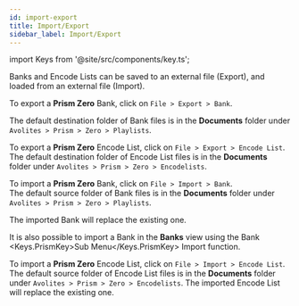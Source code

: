 ```yaml
---
id: import-export
title: Import/Export
sidebar_label: Import/Export
---
```

import Keys from '@site/src/components/key.ts';

Banks and Encode Lists can be saved to an external file (Export), and loaded from an external file (Import).

<!--
To export a **Prism** Bank, first select a Bank and then click on `File > Export > Bank`.  
-->


To export a **Prism Zero** Bank, click on `File > Export > Bank`.  


<!--
To export a **Prism Player** Bank, click on `File > Export > Bank`.  
-->

The default destination folder of Bank files is in the **Documents** folder under `Avolites > Prism > Zero > Playlists`.

To export a **Prism Zero** Encode List, click on `File > Export > Encode List`.  
The default destination folder of Encode List files is in the **Documents** folder under `Avolites > Prism > Zero > Encodelists`.

To import a **Prism Zero** Bank, click on `File > Import > Bank`.  
The default source folder of Bank files is in the **Documents** folder under `Avolites > Prism > Zero > Playlists`.

<!--
The imported Bank will replace the existing one.
-->


The imported Bank will replace the existing one.


<!--
The imported Bank will be added to the **Banks** if there is no selected Bank, otherwise it will replace the selected Bank. 
-->

It is also possible to import a Bank in the <b>Banks</b> view using the Bank <Keys.PrismKey>Sub Menu</Keys.PrismKey> Import function.

To import a **Prism Zero** Encode List, click on `File > Import > Encode List`.  
The default source folder of Encode List files is in the **Documents** folder under `Avolites > Prism > Zero > Encodelists`.
The imported Encode List will replace the existing one.